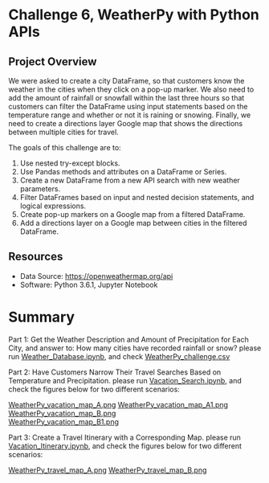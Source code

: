 # Challenge 6, WeatherPy with Python APIs

## Project Overview
We were asked to create a city DataFrame, so that customers know the weather in the cities when they click on a pop-up marker. We also need to add the amount of rainfall or snowfall within the last three hours so that customers can filter the DataFrame using input statements based on the temperature range and whether or not it is raining or snowing. Finally, we need to create a directions layer Google map that shows the directions between multiple cities for travel.

The goals of this challenge are to:

1. Use nested try-except blocks.
2. Use Pandas methods and attributes on a DataFrame or Series.
3. Create a new DataFrame from a new API search with new weather parameters.
4. Filter DataFrames based on input and nested decision statements, and logical expressions.
5. Create pop-up markers on a Google map from a filtered DataFrame.
6. Add a directions layer on a Google map between cities in the filtered DataFrame.

## Resources
- Data Source: https://openweathermap.org/api
- Software: Python 3.6.1, Jupyter Notebook

# Summary
Part 1: Get the Weather Description and Amount of Precipitation for Each City, and answer to: How many cities have recorded rainfall or snow?
please run [Weather_Database.ipynb](Weather_Database.ipynb), and check [WeatherPy_challenge.csv](weather_data/WeatherPy_challenge.csv)

Part 2: Have Customers Narrow Their Travel Searches Based on Temperature and Precipitation.
please run [Vacation_Search.ipynb](Vacation_Search.ipynb), and check the figures below for two different scenarios:

[WeatherPy_vacation_map_A.png](weather_data/WeatherPy_vacation_map_A.PNG)
[WeatherPy_vacation_map_A1.png](weather_data/WeatherPy_vacation_map_A1.PNG)
[WeatherPy_vacation_map_B.png](weather_data/WeatherPy_vacation_map_B.png)    
[WeatherPy_vacation_map_B1.png](weather_data/WeatherPy_vacation_map_B1.png)    
       
Part 3: Create a Travel Itinerary with a Corresponding Map.
please run [Vacation_Itinerary.ipynb](Vacation_Itinerary.ipynb), and check the figures below for two different scenarios:  

[WeatherPy_travel_map_A.png](weather_data/WeatherPy_travel_map_A.png) 
[WeatherPy_travel_map_B.png](weather_data/WeatherPy_travel_map_B.png) 
